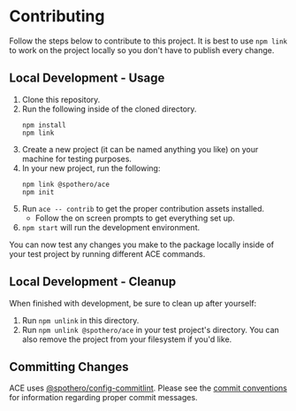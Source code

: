 # Contributing
Follow the steps below to contribute to this project. It is best to use `npm link` to work on the project locally so you don't have to publish every change.

## Local Development - Usage
1. Clone this repository.
1. Run the following inside of the cloned directory.
    ```
    npm install
    npm link
    ```
1. Create a new project (it can be named anything you like) on your machine for testing purposes.
1. In your new project, run the following:
    ```
    npm link @spothero/ace
    npm init
    ```
1. Run `ace -- contrib` to get the proper contribution assets installed.
    * Follow the on screen prompts to get everything set up.
1. `npm start` will run the development environment.

You can now test any changes you make to the package locally inside of your test project by running different ACE commands.

## Local Development - Cleanup
When finished with development, be sure to clean up after yourself:

1. Run `npm unlink` in this directory.
1. Run `npm unlink @spothero/ace` in your test project's directory. You can also remove the project from your filesystem if you'd like.

## Committing Changes
ACE uses [@spothero/config-commitlint](https://github.com/spothero/commitlint-config). Please see the [commit conventions](https://github.com/spothero/commitlint-config#commit-conventions) for information regarding proper commit messages.
